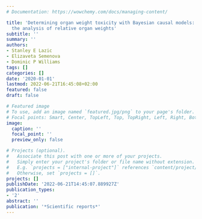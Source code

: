 ```yaml
---
# Documentation: https://wowchemy.com/docs/managing-content/

title: 'Determining organ weight toxicity with Bayesian causal models: Improving on
  the analysis of relative organ weights'
subtitle: ''
summary: ''
authors:
- Stanley E Lazic
- Elizaveta Semenova
- Dominic P Williams
tags: []
categories: []
date: '2020-01-01'
lastmod: 2022-06-21T16:45:08+02:00
featured: false
draft: false

# Featured image
# To use, add an image named `featured.jpg/png` to your page's folder.
# Focal points: Smart, Center, TopLeft, Top, TopRight, Left, Right, BottomLeft, Bottom, BottomRight.
image:
  caption: ''
  focal_point: ''
  preview_only: false

# Projects (optional).
#   Associate this post with one or more of your projects.
#   Simply enter your project's folder or file name without extension.
#   E.g. `projects = ["internal-project"]` references `content/project/deep-learning/index.md`.
#   Otherwise, set `projects = []`.
projects: []
publishDate: '2022-06-21T14:45:07.889927Z'
publication_types:
- '2'
abstract: ''
publication: '*Scientific reports*'
---
```

